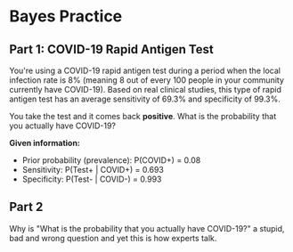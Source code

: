 # Bayes Practice

## Part 1: COVID-19 Rapid Antigen Test

You're using a COVID-19 rapid antigen test during a period when the local infection rate is 8% (meaning 8 out of every 100 people in your community currently have COVID-19). Based on real clinical studies, this type of rapid antigen test has an average sensitivity of 69.3% and specificity of 99.3%.

You take the test and it comes back **positive**. What is the probability that you actually have COVID-19?

**Given information:**

  - Prior probability (prevalence): P(COVID+) = 0.08
  - Sensitivity: P(Test+ | COVID+) = 0.693
  - Specificity: P(Test- | COVID-) = 0.993


## Part 2

Why is "What is the probability that you actually have COVID-19?" a stupid, bad and wrong question and yet this is how experts talk.